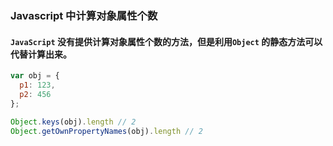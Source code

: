 ### Javascript 中计算对象属性个数

#### `JavaScript` 没有提供计算对象属性个数的方法，但是利用`Object` 的静态方法可以代替计算出来。
```javascript
var obj = {
  p1: 123,
  p2: 456
};

Object.keys(obj).length // 2
Object.getOwnPropertyNames(obj).length // 2
```